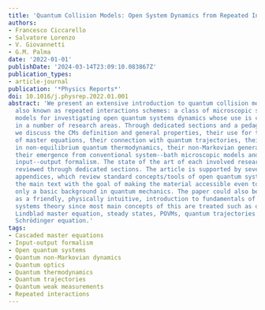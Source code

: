 ```yaml
---
title: 'Quantum Collision Models: Open System Dynamics from Repeated Interactions'
authors:
- Francesco Ciccarello
- Salvatore Lorenzo
- V. Giovannetti
- G.M. Palma
date: '2022-01-01'
publishDate: '2024-03-14T23:09:10.083867Z'
publication_types:
- article-journal
publication: '*Physics Reports*'
doi: 10.1016/j.physrep.2022.01.001
abstract: 'We present an extensive introduction to quantum collision models (CMs),
  also known as repeated interactions schemes: a class of microscopic system--bath
  models for investigating open quantum systems dynamics whose use is currently spreading
  in a number of research areas. Through dedicated sections and a pedagogical approach,
  we discuss the CMs definition and general properties, their use for the derivation
  of master equations, their connection with quantum trajectories, their application
  in non-equilibrium quantum thermodynamics, their non-Markovian generalizations,
  their emergence from conventional system--bath microscopic models and link to the
  input--output formalism. The state of the art of each involved research area is
  reviewed through dedicated sections. The article is supported by several complementary
  appendices, which review standard concepts/tools of open quantum systems used in
  the main text with the goal of making the material accessible even to readers possessing
  only a basic background in quantum mechanics. The paper could also be seen itself
  as a friendly, physically intuitive, introduction to fundamentals of open quantum
  systems theory since most main concepts of this are treated such as quantum maps,
  Lindblad master equation, steady states, POVMs, quantum trajectories and stochastic
  Schrödinger equation.'
tags:
- Cascaded master equations
- Input-output formalism
- Open quantum systems
- Quantum non-Markovian dynamics
- Quantum optics
- Quantum thermodynamics
- Quantum trajectories
- Quantum weak measurements
- Repeated interactions
---
```

